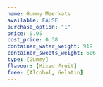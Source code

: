 ```yaml
---
name: Gummy Meerkats
available: FALSE
purchase_option: "1"
price: 0.95
cost_price: 0.38
container_water_weight: 919
container_sweets_weight: 606
type: [Gummy]
flavour: [Mixed Fruit]
free: [Alcohol, Gelatin]
---
```

